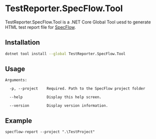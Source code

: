 # TestReporter.SpecFlow.Tool

TestReporter.SpecFlow.Tool is a .NET Core Global Tool uesd to generate HTML test report file for [SpecFlow](https://specflow.org/).

## Installation

```bash
dotnet tool install --global TestReporter.SpecFlow.Tool
```

## Usage

```text
Arguments: 

  -p, --project    Required. Path to the SpecFlow project folder

  --help           Display this help screen.

  --version        Display version information.
```

## Example

```text
specflow-report --project ".\TestProject"
```